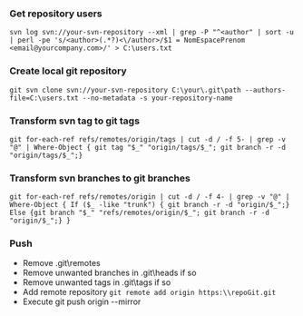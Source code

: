 ### Get repository users
`svn log svn://your-svn-repository --xml | grep -P "^<author" | sort -u | perl -pe 's/<author>(.*?)<\/author>/$1 = NomEspacePrenom <email@yourcompany.com>/' > C:\users.txt`
### Create local git repository
`git svn clone svn://your-svn-repository C:\your\.git\path --authors-file=C:\users.txt --no-metadata -s your-repository-name`
### Transform svn tag to git tags
`git for-each-ref refs/remotes/origin/tags | cut -d / -f 5- | grep -v "@" | Where-Object { git tag "$_" "origin/tags/$_"; git branch -r -d "origin/tags/$_";}`
### Transform svn branches to git branches
`git for-each-ref refs/remotes/origin | cut -d / -f 4- | grep -v "@" | Where-Object { If ($_ -like "trunk") { git branch -r -d "origin/$_";} Else {git branch "$_" "refs/remotes/origin/$_"; git branch -r -d "origin/$_";} }`
### Push
- Remove .git\remotes
- Remove unwanted branches in .git\heads if so
- Remove unwanted tags in .git\tags if so
- Add remote repository `git remote add origin https:\\repoGit.git`
- Execute git push origin --mirror
